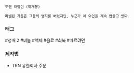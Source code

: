 

```
도멘 라벨린 (미개봉)

라벨린 가문은 그들의 영지를 버렸지만, 누군가 이 와인을 계속 만들고 있다.
```


### 태그

#성배 2
#비늘 
#액체 
#음료 
#회복 
#따르려면 


### 제작법

* TRN 유한회사 주문